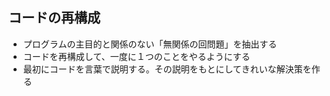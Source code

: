 ## コードの再構成

- プログラムの主目的と関係のない「無関係の回問題」を抽出する
- コードを再構成して、一度に１つのことをやるようにする
- 最初にコードを言葉で説明する。その説明をもとにしてきれいな解決策を作る